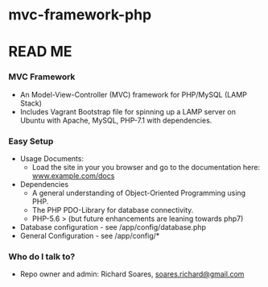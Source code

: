 # mvc-framework-php
# READ ME #

### MVC Framework ###
* An Model-View-Controller (MVC) framework for PHP/MySQL (LAMP Stack)
* Includes Vagrant Bootstrap file for spinning up a LAMP server on Ubuntu with Apache, MySQL, PHP-7.1 with dependencies.

### Easy Setup ###

* Usage Documents:
    * Load the site in your you browser and go to the documentation here: www.example.com/docs
* Dependencies
    * A general understanding of Object-Oriented Programming using PHP.
    * The PHP PDO-Library for database connectivity.
    * PHP-5.6 > (but future enhancements are leaning towards php7)
* Database configuration - see /app/config/database.php
* General Configuration - see /app/config/*

### Who do I talk to? ###

* Repo owner and admin: Richard Soares, soares.richard@gmail.com